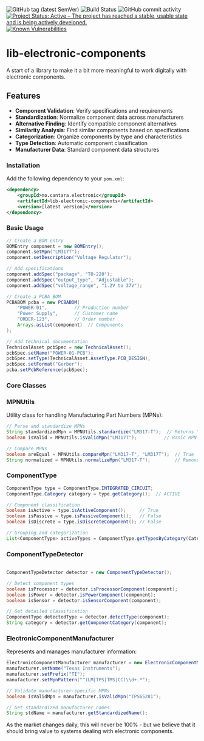 ![GitHub tag (latest SemVer)](https://img.shields.io/github/v/tag/Cantara/lib-electronic-components) ![Build Status](https://jenkins.cantara.no/buildStatus/icon?job=/Cantara%20lib-electronic-components) ![GitHub commit activity](https://img.shields.io/github/commit-activity/y/Cantara/lib-electronic-components)   [![Project Status: Active – The project has reached a stable, usable state and is being actively developed.](http://www.repostatus.org/badges/latest/active.svg)](http://www.repostatus.org/#active) 
[![Known Vulnerabilities](https://snyk.io/test/github/Cantara/lib-electronic-components/badge.svg)](https://snyk.io/test/github/Cantara/lib-electronic-components)


# lib-electronic-components

A start of a library to make it a bit more meaningful to work digitally with electronic components.

## Features

- **Component Validation**: Verify specifications and requirements
- **Standardization**: Normalize component data across manufacturers
- **Alternative Finding**: Identify compatible component alternatives
- **Similarity Analysis**: Find similar components based on specifications
- **Categorization**: Organize components by type and characteristics
- **Type Detection**: Automatic component classification
- **Manufacturer Data**: Standard component data structures

### Installation

Add the following dependency to your `pom.xml`:

```xml
<dependency>
    <groupId>no.cantara.electronic</groupId>
    <artifactId>lib-electronic-components</artifactId>
    <version>[latest version]</version>
</dependency>
```

### Basic Usage
```java
// Create a BOM entry
BOMEntry component = new BOMEntry();
component.setMpn("LM317T");
component.setDescription("Voltage Regulator");

// Add specifications
component.addSpec("package", "TO-220");
component.addSpec("output_type", "Adjustable");
component.addSpec("voltage_range", "1.2V to 37V");

// Create a PCBA BOM
PCBABOM pcba = new PCBABOM(
    "POWER-01",          // Production number
    "Power Supply",      // Customer name
    "ORDER-123",         // Order number
    Arrays.asList(component)  // Components
);

// Add technical documentation
TechnicalAsset pcbSpec = new TechnicalAsset();
pcbSpec.setName("POWER-01-PCB");
pcbSpec.setType(TechnicalAsset.AssetType.PCB_DESIGN);
pcbSpec.setFormat("Gerber");
pcba.setPcbReference(pcbSpec);
```

### Core Classes

### MPNUtils
Utility class for handling Manufacturing Part Numbers (MPNs):
```java
// Parse and standardize MPNs
String standardizedMpn = MPNUtils.standardize("LM317-T");  // Returns "LM317T"
boolean isValid = MPNUtils.isValidMpn("LM317T");          // Basic MPN validation

// Compare MPNs
boolean areEqual = MPNUtils.compareMpn("LM317-T", "LM317T");  // True
String normalized = MPNUtils.normalizeMpn("LM317-T");         // Removes special chars
```
### ComponentType
```java
ComponentType type = ComponentType.INTEGRATED_CIRCUIT;
ComponentType.Category category = type.getCategory();  // ACTIVE

// Component classification
boolean isActive = type.isActiveComponent();     // True
boolean isPassive = type.isPassiveComponent();   // False
boolean isDiscrete = type.isDiscreteComponent(); // False

// Grouping and categorization
List<ComponentType> activeTypes = ComponentType.getTypesByCategory(Category.ACTIVE);
```
### ComponentTypeDetector
```java
 
ComponentTypeDetector detector = new ComponentTypeDetector();

// Detect component types
boolean isProcessor = detector.isProcessorComponent(component);
boolean isPower = detector.isPowerComponent(component);
boolean isSensor = detector.isSensorComponent(component);

// Get detailed classification
ComponentType detectedType = detector.detectType(component);
String category = detector.getComponentCategory(component);
```

### ElectronicComponentManufacturer
Represents and manages manufacturer information:
```java
ElectronicComponentManufacturer manufacturer = new ElectronicComponentManufacturer();
manufacturer.setName("Texas Instruments");
manufacturer.setPrefix("TI");
manufacturer.setMpnPattern("^(LM|TPS|TMS|CC)\\d+.*");

// Validate manufacturer-specific MPNs
boolean isValidMpn = manufacturer.isValidMpn("TPS65281");

// Get standardized manufacturer names
String stdName = manufacturer.getStandardizedName();
```


As the market changes daily, this will never be 100% - but we believe that it 
should bring value to systems dealing with electronic components.


